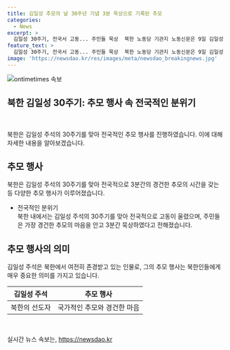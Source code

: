 ```yaml
---
title: 김일성 추모의 날 30주년 기념 3분 묵상으로 기록된 추모
categories:
  - News
excerpt: >
  김일성 30주기, 전국서 고동... 주민들 묵상  북한 노동당 기관지 노동신문은 9일 김일성 30주기를 맞이한 8일 전국적으로 일제히 고동이 울렸다고 보도했다. 주민들은 가장 경건한 추모의 마음을 안고 3분간 묵상했다고 신문은 전했다.
feature_text: >
  김일성 30주기, 전국서 고동... 주민들 묵상  북한 노동당 기관지 노동신문은 9일 김일성 30주기를 맞이한 8일 전국적으로 일제히 고동이 울렸다고 보도했다. 주민들은 가장 경건한 추모의 마음을 안고 3분간 묵상했다고 신문은 전했다.
image: 'https://newsdao.kr/res/images/meta/newsdao_breakingnews.jpg'
---
```


<p><img src="https://newsdao.kr/res/images/meta/newsdao_breakingnews.jpg" alt="ontimetimes 속보" /></p>

<h2 data-ke-size="size26">북한 김일성 30주기: 추모 행사 속 전국적인 분위기</h2>

<p data-ke-size="size16">&nbsp;</p>

<p>북한은 김일성 주석의 30주기를 맞아 전국적인 추모 행사를 진행하였습니다. 이에 대해 자세한 내용을 알아보겠습니다.</p>

<h2 data-ke-size="size26">추모 행사</h2>

<p>북한은 김일성 주석의 30주기를 맞아 전국적으로 3분간의 경건한 추모의 시간을 갖는 등 다양한 추모 행사가 이루어졌습니다.</p>

<ul>
<li>전국적인 분위기</li>
북한 내에서는 김일성 주석의 30주기를 맞아 전국적으로 고동이 울렸으며, 주민들은 가장 경건한 추모의 마음을 안고 3분간 묵상하였다고 전해졌습니다.

</ul>

<h2 data-ke-size="size26">추모 행사의 의미</h2>

<p>김일성 주석은 북한에서 여전히 존경받고 있는 인물로, 그의 추모 행사는 북한인들에게 매우 중요한 의미를 가지고 있습니다.</p>

<table>
<thead>
<tr>
<th style="text-align: center;">김일성 주석</th>
<th style="text-align: center;">추모 행사</th>
</tr>
</thead>
<tbody>
<tr>
<td style="text-align: center;">북한의 선도자</td>
<td style="text-align: center;">국가적인 추모와 경건한 마음</td>
</tr>
</tbody>
</table>

<p data-ke-size="size16">&nbsp;</p>
실시간 뉴스 속보는, <a href="https://newsdao.kr" rel="dofollow">https://newsdao.kr</a>


